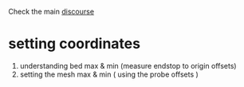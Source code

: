 Check the main [discourse](https://klipper.discourse.group/t/understanding-x-and-y-axes-limits-and-homing/10779)

# setting coordinates 


1. understanding bed max & min (measure endstop to origin offsets)
2. setting the mesh max & min ( using the probe offsets )
